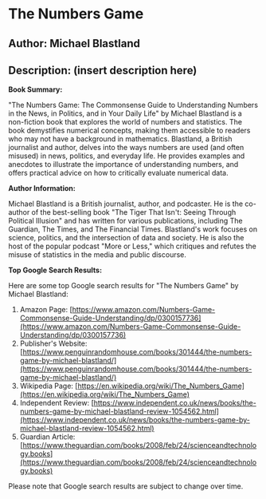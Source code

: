 # The Numbers Game
## Author: Michael Blastland
## Description: (insert description here)
**Book Summary:**

"The Numbers Game: The Commonsense Guide to Understanding Numbers in the News, in Politics, and in Your Daily Life" by Michael Blastland is a non-fiction book that explores the world of numbers and statistics. The book demystifies numerical concepts, making them accessible to readers who may not have a background in mathematics. Blastland, a British journalist and author, delves into the ways numbers are used (and often misused) in news, politics, and everyday life. He provides examples and anecdotes to illustrate the importance of understanding numbers, and offers practical advice on how to critically evaluate numerical data.

**Author Information:**

Michael Blastland is a British journalist, author, and podcaster. He is the co-author of the best-selling book "The Tiger That Isn't: Seeing Through Political Illusion" and has written for various publications, including The Guardian, The Times, and The Financial Times. Blastland's work focuses on science, politics, and the intersection of data and society. He is also the host of the popular podcast "More or Less," which critiques and refutes the misuse of statistics in the media and public discourse.

**Top Google Search Results:**

Here are some top Google search results for "The Numbers Game" by Michael Blastland:

1. Amazon Page: [https://www.amazon.com/Numbers-Game-Commonsense-Guide-Understanding/dp/0300157736](https://www.amazon.com/Numbers-Game-Commonsense-Guide-Understanding/dp/0300157736)
2. Publisher's Website: [https://www.penguinrandomhouse.com/books/301444/the-numbers-game-by-michael-blastland/](https://www.penguinrandomhouse.com/books/301444/the-numbers-game-by-michael-blastland/)
3. Wikipedia Page: [https://en.wikipedia.org/wiki/The_Numbers_Game](https://en.wikipedia.org/wiki/The_Numbers_Game)
4. Independent Review: [https://www.independent.co.uk/news/books/the-numbers-game-by-michael-blastland-review-1054562.html](https://www.independent.co.uk/news/books/the-numbers-game-by-michael-blastland-review-1054562.html)
5. Guardian Article: [https://www.theguardian.com/books/2008/feb/24/scienceandtechnology.books](https://www.theguardian.com/books/2008/feb/24/scienceandtechnology.books)

Please note that Google search results are subject to change over time.